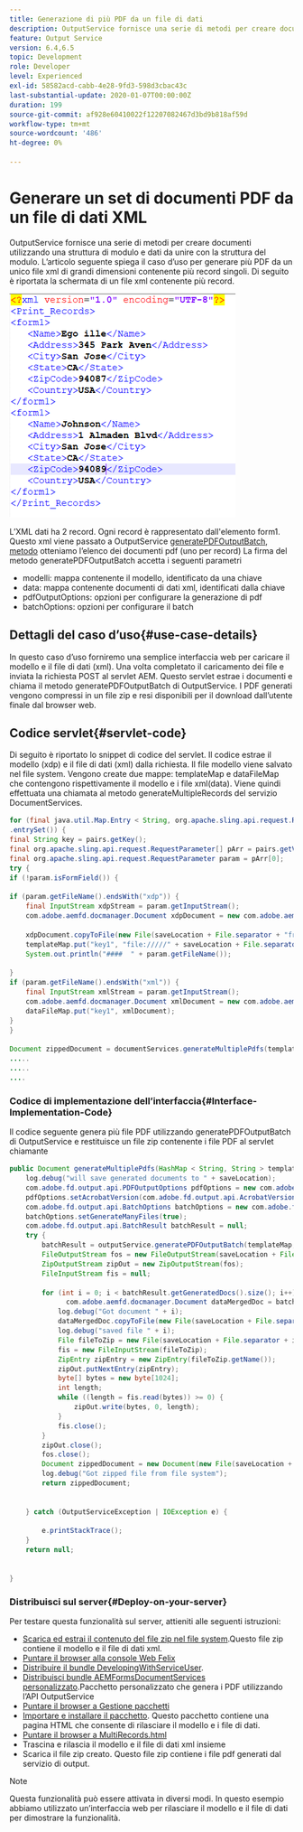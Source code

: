 ```yaml
---
title: Generazione di più PDF da un file di dati
description: OutputService fornisce una serie di metodi per creare documenti utilizzando una struttura di modulo e dati da unire con la struttura del modulo. Scopri come generare più PDF da un unico XML di grandi dimensioni contenente più record singoli.
feature: Output Service
version: 6.4,6.5
topic: Development
role: Developer
level: Experienced
exl-id: 58582acd-cabb-4e28-9fd3-598d3cbac43c
last-substantial-update: 2020-01-07T00:00:00Z
duration: 199
source-git-commit: af928e60410022f12207082467d3bd9b818af59d
workflow-type: tm+mt
source-wordcount: '486'
ht-degree: 0%

---
```


# Generare un set di documenti PDF da un file di dati XML

OutputService fornisce una serie di metodi per creare documenti utilizzando una struttura di modulo e dati da unire con la struttura del modulo. L’articolo seguente spiega il caso d’uso per generare più PDF da un unico file xml di grandi dimensioni contenente più record singoli.
Di seguito è riportata la schermata di un file xml contenente più record.

![multi-record-xml](assets/multi-record-xml.PNG)

L’XML dati ha 2 record. Ogni record è rappresentato dall&#39;elemento form1. Questo xml viene passato a OutputService [generatePDFOutputBatch, metodo](https://helpx.adobe.com/aem-forms/6/javadocs/com/adobe/fd/output/api/OutputService.html) otteniamo l’elenco dei documenti pdf (uno per record) La firma del metodo generatePDFOutputBatch accetta i seguenti parametri

* modelli: mappa contenente il modello, identificato da una chiave
* data: mappa contenente documenti di dati xml, identificati dalla chiave
* pdfOutputOptions: opzioni per configurare la generazione di pdf
* batchOptions: opzioni per configurare il batch



## Dettagli del caso d’uso{#use-case-details}

In questo caso d’uso forniremo una semplice interfaccia web per caricare il modello e il file di dati (xml). Una volta completato il caricamento dei file e inviata la richiesta POST al servlet AEM. Questo servlet estrae i documenti e chiama il metodo generatePDFOutputBatch di OutputService. I PDF generati vengono compressi in un file zip e resi disponibili per il download dall’utente finale dal browser web.

## Codice servlet{#servlet-code}

Di seguito è riportato lo snippet di codice del servlet. Il codice estrae il modello (xdp) e il file di dati (xml) dalla richiesta. Il file modello viene salvato nel file system. Vengono create due mappe: templateMap e dataFileMap che contengono rispettivamente il modello e i file xml(data). Viene quindi effettuata una chiamata al metodo generateMultipleRecords del servizio DocumentServices.

```java
for (final java.util.Map.Entry < String, org.apache.sling.api.request.RequestParameter[] > pairs: params
.entrySet()) {
final String key = pairs.getKey();
final org.apache.sling.api.request.RequestParameter[] pArr = pairs.getValue();
final org.apache.sling.api.request.RequestParameter param = pArr[0];
try {
if (!param.isFormField()) {

if (param.getFileName().endsWith("xdp")) {
    final InputStream xdpStream = param.getInputStream();
    com.adobe.aemfd.docmanager.Document xdpDocument = new com.adobe.aemfd.docmanager.Document(xdpStream);

    xdpDocument.copyToFile(new File(saveLocation + File.separator + "fromui.xdp"));
    templateMap.put("key1", "file://///" + saveLocation + File.separator + "fromui.xdp");
    System.out.println("####  " + param.getFileName());

}
if (param.getFileName().endsWith("xml")) {
    final InputStream xmlStream = param.getInputStream();
    com.adobe.aemfd.docmanager.Document xmlDocument = new com.adobe.aemfd.docmanager.Document(xmlStream);
    dataFileMap.put("key1", xmlDocument);
}
}

Document zippedDocument = documentServices.generateMultiplePdfs(templateMap, dataFileMap,saveLocation);
.....
.....
....
```

### Codice di implementazione dell’interfaccia{#Interface-Implementation-Code}

Il codice seguente genera più file PDF utilizzando generatePDFOutputBatch di OutputService e restituisce un file zip contenente i file PDF al servlet chiamante

```java
public Document generateMultiplePdfs(HashMap < String, String > templateMap, HashMap < String, Document > dataFileMap, String saveLocation) {
    log.debug("will save generated documents to " + saveLocation);
    com.adobe.fd.output.api.PDFOutputOptions pdfOptions = new com.adobe.fd.output.api.PDFOutputOptions();
    pdfOptions.setAcrobatVersion(com.adobe.fd.output.api.AcrobatVersion.Acrobat_11);
    com.adobe.fd.output.api.BatchOptions batchOptions = new com.adobe.fd.output.api.BatchOptions();
    batchOptions.setGenerateManyFiles(true);
    com.adobe.fd.output.api.BatchResult batchResult = null;
    try {
        batchResult = outputService.generatePDFOutputBatch(templateMap, dataFileMap, pdfOptions, batchOptions);
        FileOutputStream fos = new FileOutputStream(saveLocation + File.separator + "zippedfile.zip");
        ZipOutputStream zipOut = new ZipOutputStream(fos);
        FileInputStream fis = null;

        for (int i = 0; i < batchResult.getGeneratedDocs().size(); i++) {
              com.adobe.aemfd.docmanager.Document dataMergedDoc = batchResult.getGeneratedDocs().get(i);
            log.debug("Got document " + i);
            dataMergedDoc.copyToFile(new File(saveLocation + File.separator + i + ".pdf"));
            log.debug("saved file " + i);
            File fileToZip = new File(saveLocation + File.separator + i + ".pdf");
            fis = new FileInputStream(fileToZip);
            ZipEntry zipEntry = new ZipEntry(fileToZip.getName());
            zipOut.putNextEntry(zipEntry);
            byte[] bytes = new byte[1024];
            int length;
            while ((length = fis.read(bytes)) >= 0) {
                zipOut.write(bytes, 0, length);
            }
            fis.close();
        }
        zipOut.close();
        fos.close();
        Document zippedDocument = new Document(new File(saveLocation + File.separator + "zippedfile.zip"));
        log.debug("Got zipped file from file system");
        return zippedDocument;


    } catch (OutputServiceException | IOException e) {

        e.printStackTrace();
    }
    return null;


}
```

### Distribuisci sul server{#Deploy-on-your-server}

Per testare questa funzionalità sul server, attieniti alle seguenti istruzioni:

* [Scarica ed estrai il contenuto del file zip nel file system](assets/mult-records-template-and-xml-file.zip).Questo file zip contiene il modello e il file di dati xml.
* [Puntare il browser alla console Web Felix](http://localhost:4502/system/console/bundles)
* [Distribuire il bundle DevelopingWithServiceUser](/help/forms/assets/common-osgi-bundles/DevelopingWithServiceUser.jar).
* [Distribuisci bundle AEMFormsDocumentServices personalizzato](/help/forms/assets/common-osgi-bundles/AEMFormsDocumentServices.core-1.0-SNAPSHOT.jar).Pacchetto personalizzato che genera i PDF utilizzando l’API OutputService
* [Puntare il browser a Gestione pacchetti](http://localhost:4502/crx/packmgr/index.jsp)
* [Importare e installare il pacchetto](assets/generate-multiple-pdf-from-xml.zip). Questo pacchetto contiene una pagina HTML che consente di rilasciare il modello e i file di dati.
* [Puntare il browser a MultiRecords.html](http://localhost:4502/content/DocumentServices/Multirecord.html?)
* Trascina e rilascia il modello e il file di dati xml insieme
* Scarica il file zip creato. Questo file zip contiene i file pdf generati dal servizio di output.

>[!NOTE]
>Questa funzionalità può essere attivata in diversi modi. In questo esempio abbiamo utilizzato un’interfaccia web per rilasciare il modello e il file di dati per dimostrare la funzionalità.
